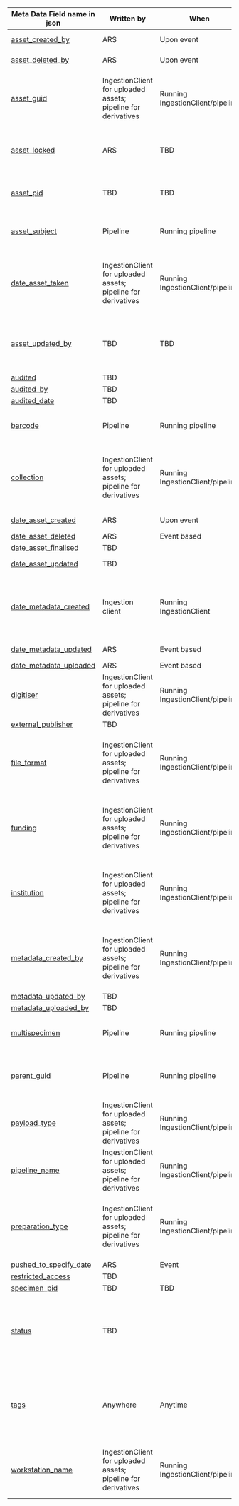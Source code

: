 | Meta Data Field name in json   | Written by          | When          | Saved where        | When       | Relevant into      |
|--------------------------------|---------------------|---------------|--------------------|------------|--------------------|
| [asset_created_by](Metadata_field_descriptions/asset_created_by.md) | ARS | Upon event | ARS | Upon ARS call | |
| [asset_deleted_by](Metadata_field_descriptions/asset_deleted_by.md) | ARS | Upon event | ARS | Upon ARS call | |
| [asset_guid](Metadata_field_descriptions/asset_guid.md) | IngestionClient for uploaded assets; pipeline for derivatives | Running IngestionClient/pipeline | Metadata file / Integration / ARS | Upon creation / Upon integration call / Upon ARS call |
| [asset_locked](Metadata_field_descriptions/asset_locked.md) | ARS | TBD | ARS | TBD | Determines if the image files belonging to the asset can be updated. |
| [asset_pid](Metadata_field_descriptions/asset_pid.md) | TBD | TBD | ARS / Integration | TBD | We have not figured out what this is or how its created yet. |
| [asset_subject](Metadata_field_descriptions/asset_subject.md) | Pipeline | Running pipeline | ARS / Integration | Upon ARS call / Upon Integration call | |
| [date_asset_taken](Metadata_field_descriptions/date_asset_taken.md) | IngestionClient for uploaded assets; pipeline for derivatives | Running IngestionClient/pipeline | Metadata file / Integration / ARS | Upon creation / Upon integration creation / Upon ARS call |
| [asset_updated_by](Metadata_field_descriptions/asset_updated_by.md) | TBD | TBD | TBD | TBD | Decision needs to be made on this field. Should it be a list and if so how should it map with date_asset_updated |
| [audited](Metadata_field_descriptions/audited.md) | TBD | | | | |
| [audited_by](Metadata_field_descriptions/audited_by.md) | TBD | | | | |
| [audited_date](Metadata_field_descriptions/audited_date.md) | TBD | | | | |
| [barcode](Metadata_field_descriptions/barcode.md) | Pipeline | Running pipeline | Integration / ARS | Upon integration call / Upon ARS call | |
| [collection](Metadata_field_descriptions/collection.md) | IngestionClient for uploaded assets; pipeline for derivatives | Running IngestionClient/pipeline | Metadata file / Integration / ARS | Upon creation / Upon integration creation / Upon ARS call |
| [date_asset_created](Metadata_field_descriptions/date_asset_created.md) | ARS | Upon event | ARS | Upon ARS call | Stamp for creation with ARS |
| [date_asset_deleted](Metadata_field_descriptions/date_asset_deleted.md) | ARS | Event based | ARS | Event based | |
| [date_asset_finalised](Metadata_field_descriptions/date_asset_finalised.md) | TBD | | | | |
| [date_asset_updated](Metadata_field_descriptions/date_asset_updated.md) | TBD | | | | See asset_updated_by |
| [date_metadata_created](Metadata_field_descriptions/date_metadata_created.md) | Ingestion client | Running IngestionClient | Metadata file / Integration / ARS | Upon creation / Upon integration creation / Upon ARS call | |
| [date_metadata_updated](Metadata_field_descriptions/date_metadata_updated.md) | ARS | Event based | ARS | Event completion | |
| [date_metadata_uploaded](Metadata_field_descriptions/date_metadata_uploaded.md) | ARS | Event based | ARS | Event based | |
| [digitiser](Metadata_field_descriptions/digitiser.md) | IngestionClient for uploaded assets; pipeline for derivatives | Running IngestionClient/pipeline | Metadata file / Integration / ARS | ARS | Upon creation / Upon integration creation / Upon ARS call |
| [external_publisher](Metadata_field_descriptions/external_publisher.md) | TBD | | | | |
| [file_format](Metadata_field_descriptions/file_format.md) | IngestionClient for uploaded assets; pipeline for derivatives | Running IngestionClient/pipeline | Metadata file / Integration / ARS | Upon creation / Upon integration creation / Upon ARS call | |
| [funding](Metadata_field_descriptions/funding.md) | IngestionClient for uploaded assets; pipeline for derivatives | Running IngestionClient/pipeline | Metadata file / Integration / ARS | Upon creation / Upon integration creation / Upon ARS call | |
| [institution](Metadata_field_descriptions/institution.md) | IngestionClient for uploaded assets; pipeline for derivatives | Running IngestionClient/pipeline | Metadata file / Integration / ARS | Upon creation / Upon integration creation / Upon ARS call | |
| [metadata_created_by](Metadata_field_descriptions/metadata_created_by.md) | IngestionClient for uploaded assets; pipeline for derivatives | Running IngestionClient/pipeline | Metadata file / Integration / ARS | Upon creation / Upon integration creation / Upon ARS call | |
| [metadata_updated_by](Metadata_field_descriptions/metadata_updated_by.md) | TBD | | | | |
| [metadata_uploaded_by](Metadata_field_descriptions/metadata_uploaded_by.md) | TBD | | | | |
| [multispecimen](Metadata_field_descriptions/multispecimen.md) | Pipeline | Running pipeline | ARS / Integration | Upon ARS call / Upon integration call | |
| [parent_guid](Metadata_field_descriptions/parent_guid.md) | Pipeline | Running pipeline | Integration / ARS | Upon integration creation / Upon ARS call | |
| [payload_type](Metadata_field_descriptions/payload_type.md) | IngestionClient for uploaded assets; pipeline for derivatives | Running IngestionClient/pipeline | Metadata file | | |
| [pipeline_name](Metadata_field_descriptions/pipeline_name.md) | IngestionClient for uploaded assets; pipeline for derivatives | Running IngestionClient/pipeline | Metadata file | | |
| [preparation_type](Metadata_field_descriptions/preparation_type.md) | IngestionClient for uploaded assets; pipeline for derivatives | Running IngestionClient/pipeline | Metadata file / Integration / ARS | Upon creation / Upon integration creation / Upon ARS call | |
| [pushed_to_specify_date](Metadata_field_descriptions/pushed_to_specify_date.md) | ARS | Event | ARS | Event | |
| [restricted_access](Metadata_field_descriptions/restricted_access.md) | TBD | | | | |
| [specimen_pid](Metadata_field_descriptions/specimen_pid.md) | TBD | TBD | | | |
| [status](Metadata_field_descriptions/status.md) | TBD | | | | This is our status for the asset, should begin population with ingestion server- or be removed. We dont use this status for anythng as is. |
| [tags](Metadata_field_descriptions/tags.md) | Anywhere | Anytime | Anywhere | Anytime | Our placeholder field for adding information or changes that have yet to be implemented in both code and documentation. |
| [workstation_name](Metadata_field_descriptions/workstation_name.md) | IngestionClient for uploaded assets; pipeline for derivatives | Running IngestionClient/pipeline | Metadata file / Integration / ARS | Uponcreation / Upon integration creation / Upon ARS call | |
